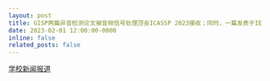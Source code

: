 ```yaml
---
layout: post
title: GISP两篇异音检测论文被音频信号处理顶会ICASSP 2023接收；同时，一篇发表于IEEE信号处理学会（IEEE SPS）权威期刊IEEE SPL的音频字幕研究工作也被大会接收，并将在ICASSP 2023进行IEEE SPS期刊论文报告
date: 2023-02-01 12:00:00-0000
inline: false
related_posts: false
---
```


<a href="http://news.hrbeu.edu.cn/info/1015/74676.htm"> 学校新闻报道 </a>

